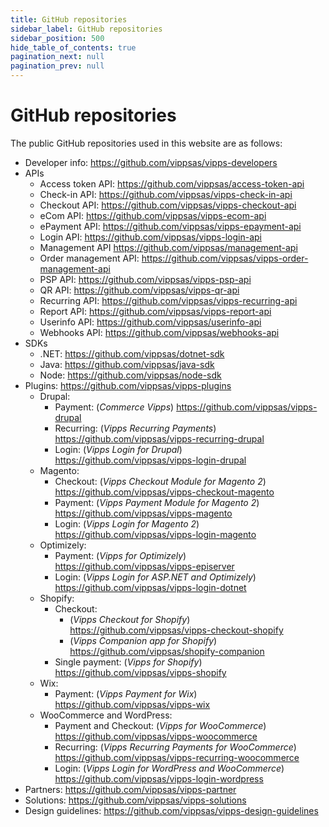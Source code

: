 ```yaml
---
title: GitHub repositories
sidebar_label: GitHub repositories
sidebar_position: 500
hide_table_of_contents: true
pagination_next: null
pagination_prev: null
---
```


# GitHub repositories

The public GitHub repositories used in this website are as follows:

* Developer info: <https://github.com/vippsas/vipps-developers>
* APIs
  * Access token API: <https://github.com/vippsas/access-token-api>
  * Check-in API: <https://github.com/vippsas/vipps-check-in-api>
  * Checkout API: <https://github.com/vippsas/vipps-checkout-api>
  * eCom API: <https://github.com/vippsas/vipps-ecom-api>
  * ePayment API: <https://github.com/vippsas/vipps-epayment-api>
  * Login API: <https://github.com/vippsas/vipps-login-api>
  * Management API <https://github.com/vippsas/management-api>
  * Order management API: <https://github.com/vippsas/vipps-order-management-api>
  * PSP API: <https://github.com/vippsas/vipps-psp-api>
  * QR API: <https://github.com/vippsas/vipps-qr-api>
  * Recurring API: <https://github.com/vippsas/vipps-recurring-api>
  * Report API: <https://github.com/vippsas/vipps-report-api>
  * Userinfo API: <https://github.com/vippsas/userinfo-api>
  * Webhooks API: <https://github.com/vippsas/webhooks-api>
* SDKs
  * .NET: <https://github.com/vippsas/dotnet-sdk>
  * Java: <https://github.com/vippsas/java-sdk>
  * Node: <https://github.com/vippsas/node-sdk>
* Plugins: <https://github.com/vippsas/vipps-plugins>
  * Drupal:
    * Payment: (*Commerce Vipps*) <https://github.com/vippsas/vipps-drupal>
    * Recurring: (*Vipps Recurring Payments*) <https://github.com/vippsas/vipps-recurring-drupal>
    * Login: (*Vipps Login for Drupal*) <https://github.com/vippsas/vipps-login-drupal>
  * Magento:
    * Checkout: (*Vipps Checkout Module for Magento 2*) <https://github.com/vippsas/vipps-checkout-magento>
    * Payment: (*Vipps Payment Module for Magento 2*) <https://github.com/vippsas/vipps-magento>
    * Login: (*Vipps Login for Magento 2*) <https://github.com/vippsas/vipps-login-magento>
  * Optimizely:
    * Payment: (*Vipps for Optimizely*) <https://github.com/vippsas/vipps-episerver>
    * Login: (*Vipps Login for ASP.NET and Optimizely*) <https://github.com/vippsas/vipps-login-dotnet>
  * Shopify:
    * Checkout:
      * (*Vipps Checkout for Shopify*) <https://github.com/vippsas/vipps-checkout-shopify>
      * (*Vipps Companion app for Shopify*) <https://github.com/vippsas/shopify-companion>
    * Single payment: (*Vipps for Shopify*) <https://github.com/vippsas/vipps-shopify>
  * Wix:
    * Payment: (*Vipps Payment for Wix*) <https://github.com/vippsas/vipps-wix>
  * WooCommerce and WordPress:
    * Payment and Checkout: (*Vipps for WooCommerce*) <https://github.com/vippsas/vipps-woocommerce>
    * Recurring: (*Vipps Recurring Payments for WooCommerce*) <https://github.com/vippsas/vipps-recurring-woocommerce>
    * Login: (*Vipps Login for WordPress and WooCommerce*) <https://github.com/vippsas/vipps-login-wordpress>
* Partners: <https://github.com/vippsas/vipps-partner>
* Solutions: <https://github.com/vippsas/vipps-solutions>
* Design guidelines: <https://github.com/vippsas/vipps-design-guidelines>
